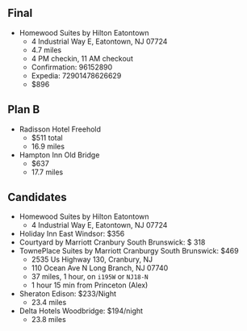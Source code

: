 ## Final
- Homewood Suites by Hilton Eatontown
   - 4 Industrial Way E, Eatontown, NJ 07724
   - 4.7 miles
   - 4 PM checkin, 11 AM checkout
   - Confirmation: 96152890
   - Expedia: 72901478626629
   - $896 
## Plan B
- Radisson Hotel Freehold
   - $511 total
   - 16.9 miles 
- Hampton Inn Old Bridge
   - $637
   - 17.7 miles 
## Candidates
- Homewood Suites by Hilton Eatontown
   - 4 Industrial Way E, Eatontown, NJ 07724
- Holiday Inn East Windsor: $356
- Courtyard by Marriott Cranbury South Brunswick: $ 318
- TownePlace Suites by Marriott Cranburgy South Brunswick: $469
   - 2535 Us Highway 130, Cranbury, NJ
   - 110 Ocean Ave N Long Branch, NJ 07740
   - 37 miles, 1 hour, on `i195W` or `NJ18-N`
   - 1 hour 15 min from Princeton (Alex)
- Sheraton Edison: $233/Night
   - 23.4 miles
- Delta Hotels Woodbridge: $194/night
   - 23.8 miles  
